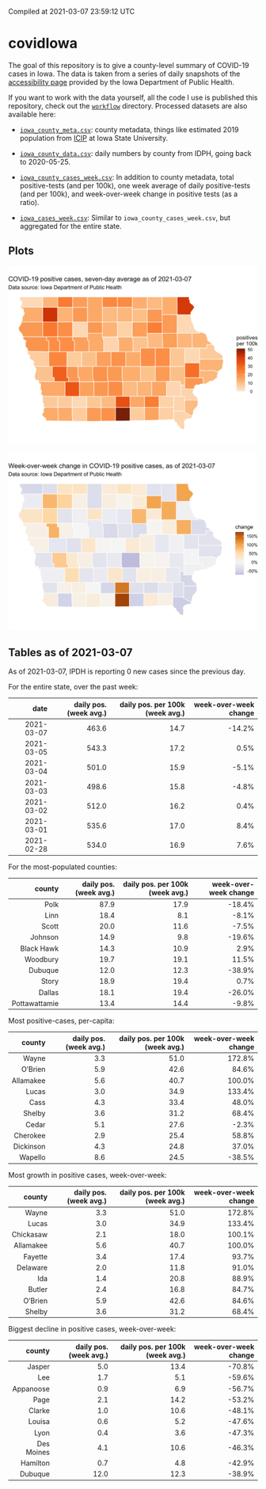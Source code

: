 Compiled at 2021-03-07 23:59:12 UTC

<!-- README.md is generated from README.Rmd. Please edit that file -->

# covidIowa

<!-- badges: start -->

<!-- badges: end -->

The goal of this repository is to give a county-level summary of
COVID-19 cases in Iowa. The data is taken from a series of daily
snapshots of the [accessibility
page](https://coronavirus.iowa.gov/pages/access) provided by the Iowa
Department of Public Health.

If you want to work with the data yourself, all the code I use is
published this repository, check out the [`workflow`](workflow)
directory. Processed datasets are also available here:

  - [`iowa_county_meta.csv`](https://raw.githubusercontent.com/ijlyttle/covidIowa/master/workflow/data/99-publish/iowa_county_meta.csv):
    county metadata, things like estimated 2019 population from
    [ICIP](https://www.icip.iastate.edu/tables/population/counties-estimates)
    at Iowa State University.

  - [`iowa_county_data.csv`](https://raw.githubusercontent.com/ijlyttle/covidIowa/master/workflow/data/99-publish/iowa_county_data.csv):
    daily numbers by county from IDPH, going back to 2020-05-25.

  - [`iowa_county_cases_week.csv`](https://raw.githubusercontent.com/ijlyttle/covidIowa/master/workflow/data/99-publish/iowa_county_data.csv):
    In addition to county metadata, total positive-tests (and per 100k),
    one week average of daily positive-tests (and per 100k), and
    week-over-week change in positive tests (as a ratio).

  - [`iowa_cases_week.csv`](https://raw.githubusercontent.com/ijlyttle/covidIowa/master/workflow/data/99-publish/iowa_cases_week.csv):
    Similar to `iowa_county_cases_week.csv`, but aggregated for the
    entire state.

## Plots

![](workflow/data/99-publish/iowa_cases.png)

![](workflow/data/99-publish/iowa_change.png)

## Tables as of 2021-03-07

As of 2021-03-07, IPDH is reporting 0 new cases since the previous day.

For the entire state, over the past week:

|       date | daily pos. (week avg.) | daily pos. per 100k (week avg.) | week-over-week change |
| ---------: | ---------------------: | ------------------------------: | --------------------: |
| 2021-03-07 |                  463.6 |                            14.7 |               \-14.2% |
| 2021-03-05 |                  543.3 |                            17.2 |                  0.5% |
| 2021-03-04 |                  501.0 |                            15.9 |                \-5.1% |
| 2021-03-03 |                  498.6 |                            15.8 |                \-4.8% |
| 2021-03-02 |                  512.0 |                            16.2 |                  0.4% |
| 2021-03-01 |                  535.6 |                            17.0 |                  8.4% |
| 2021-02-28 |                  534.0 |                            16.9 |                  7.6% |

For the most-populated counties:

|        county | daily pos. (week avg.) | daily pos. per 100k (week avg.) | week-over-week change |
| ------------: | ---------------------: | ------------------------------: | --------------------: |
|          Polk |                   87.9 |                            17.9 |               \-18.4% |
|          Linn |                   18.4 |                             8.1 |                \-8.1% |
|         Scott |                   20.0 |                            11.6 |                \-7.5% |
|       Johnson |                   14.9 |                             9.8 |               \-19.6% |
|    Black Hawk |                   14.3 |                            10.9 |                  2.9% |
|      Woodbury |                   19.7 |                            19.1 |                 11.5% |
|       Dubuque |                   12.0 |                            12.3 |               \-38.9% |
|         Story |                   18.9 |                            19.4 |                  0.7% |
|        Dallas |                   18.1 |                            19.4 |               \-26.0% |
| Pottawattamie |                   13.4 |                            14.4 |                \-9.8% |

Most positive-cases, per-capita:

|    county | daily pos. (week avg.) | daily pos. per 100k (week avg.) | week-over-week change |
| --------: | ---------------------: | ------------------------------: | --------------------: |
|     Wayne |                    3.3 |                            51.0 |                172.8% |
|   O’Brien |                    5.9 |                            42.6 |                 84.6% |
| Allamakee |                    5.6 |                            40.7 |                100.0% |
|     Lucas |                    3.0 |                            34.9 |                133.4% |
|      Cass |                    4.3 |                            33.4 |                 48.0% |
|    Shelby |                    3.6 |                            31.2 |                 68.4% |
|     Cedar |                    5.1 |                            27.6 |                \-2.3% |
|  Cherokee |                    2.9 |                            25.4 |                 58.8% |
| Dickinson |                    4.3 |                            24.8 |                 37.0% |
|   Wapello |                    8.6 |                            24.5 |               \-38.5% |

Most growth in positive cases, week-over-week:

|    county | daily pos. (week avg.) | daily pos. per 100k (week avg.) | week-over-week change |
| --------: | ---------------------: | ------------------------------: | --------------------: |
|     Wayne |                    3.3 |                            51.0 |                172.8% |
|     Lucas |                    3.0 |                            34.9 |                133.4% |
| Chickasaw |                    2.1 |                            18.0 |                100.1% |
| Allamakee |                    5.6 |                            40.7 |                100.0% |
|   Fayette |                    3.4 |                            17.4 |                 93.7% |
|  Delaware |                    2.0 |                            11.8 |                 91.0% |
|       Ida |                    1.4 |                            20.8 |                 88.9% |
|    Butler |                    2.4 |                            16.8 |                 84.7% |
|   O’Brien |                    5.9 |                            42.6 |                 84.6% |
|    Shelby |                    3.6 |                            31.2 |                 68.4% |

Biggest decline in positive cases, week-over-week:

|     county | daily pos. (week avg.) | daily pos. per 100k (week avg.) | week-over-week change |
| ---------: | ---------------------: | ------------------------------: | --------------------: |
|     Jasper |                    5.0 |                            13.4 |               \-70.8% |
|        Lee |                    1.7 |                             5.1 |               \-59.6% |
|  Appanoose |                    0.9 |                             6.9 |               \-56.7% |
|       Page |                    2.1 |                            14.2 |               \-53.2% |
|     Clarke |                    1.0 |                            10.6 |               \-48.1% |
|     Louisa |                    0.6 |                             5.2 |               \-47.6% |
|       Lyon |                    0.4 |                             3.6 |               \-47.3% |
| Des Moines |                    4.1 |                            10.6 |               \-46.3% |
|   Hamilton |                    0.7 |                             4.8 |               \-42.9% |
|    Dubuque |                   12.0 |                            12.3 |               \-38.9% |

